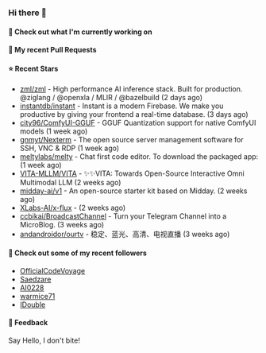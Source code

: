### Hi there 👋

#### 👷 Check out what I'm currently working on

#### 🔨 My recent Pull Requests


#### ⭐ Recent Stars

- [zml/zml](https://github.com/zml/zml) - High performance AI inference stack. Built for production. @ziglang / @openxla / MLIR / @bazelbuild (2 days ago)
- [instantdb/instant](https://github.com/instantdb/instant) - Instant is a modern Firebase. We make you productive by giving your frontend a real-time database. (3 days ago)
- [city96/ComfyUI-GGUF](https://github.com/city96/ComfyUI-GGUF) - GGUF Quantization support for native ComfyUI models (1 week ago)
- [gnmyt/Nexterm](https://github.com/gnmyt/Nexterm) - The open source server management software for SSH, VNC &amp; RDP (1 week ago)
- [meltylabs/melty](https://github.com/meltylabs/melty) - Chat first code editor. To download the packaged app: (1 week ago)
- [VITA-MLLM/VITA](https://github.com/VITA-MLLM/VITA) - ✨✨VITA: Towards Open-Source Interactive Omni Multimodal LLM (2 weeks ago)
- [midday-ai/v1](https://github.com/midday-ai/v1) - An open-source starter kit based on Midday. (2 weeks ago)
- [XLabs-AI/x-flux](https://github.com/XLabs-AI/x-flux) -  (2 weeks ago)
- [ccbikai/BroadcastChannel](https://github.com/ccbikai/BroadcastChannel) - Turn your Telegram Channel into a MicroBlog. (3 weeks ago)
- [andandroidor/ourtv](https://github.com/andandroidor/ourtv) - 稳定、蓝光、高清、电视直播 (3 weeks ago)

#### 👯 Check out some of my recent followers

- [OfficialCodeVoyage](https://github.com/OfficialCodeVoyage)
- [Saedzare](https://github.com/Saedzare)
- [AI0228](https://github.com/AI0228)
- [warmice71](https://github.com/warmice71)
- [IDouble](https://github.com/IDouble)

#### 💬 Feedback

Say Hello, I don't bite!